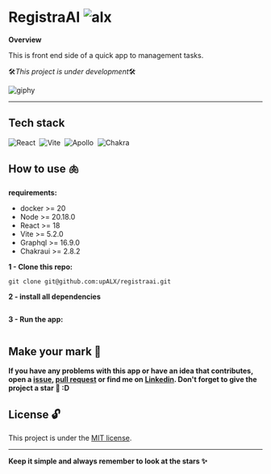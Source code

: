 # RegistraAI ![alx](https://img.shields.io/badge/-05122A?style=flat&logo=alx)&nbsp;


**Overview**

This is front end side of a quick app to management tasks.

🛠️*This project is under development*🛠️

![giphy](https://github.com/upALX/All-Assets/blob/main/construction-little-girl.webp)

---

## Tech stack
![React](https://img.shields.io/badge/-React-05122A?style=flat&logo=react)&nbsp;
![Vite](https://img.shields.io/badge/-Vite-05122A?style=flat&logo=vite)&nbsp;
![Apollo](https://img.shields.io/badge/-Apollo-05122A?style=flat&logo=apollographql)&nbsp;
![Chakra](https://img.shields.io/badge/-ChakraUI-05122A?style=flat&logo=chakraui)&nbsp;


## How to use 🫁

**requirements:**
  - docker >= 20
  - Node >= 20.18.0
  - React >= 18
  - Vite >= 5.2.0
  - Graphql >= 16.9.0
  - Chakraui >= 2.8.2

**1 - Clone this repo:**
```
git clone git@github.com:upALX/registraai.git
```
**2 - install all dependencies**
```

```

**3 - Run the app:** 

```

```

## Make your mark :triangular_flag_on_post:   

**If you have any problems with this app or have an idea that contributes, open a [issue](https://github.com/upALX/RegistraAI/issues), [pull request](https://github.com/upALX/RegistraAI/pulls) or find me on [Linkedin](https://www.linkedin.com/in/alxinc/). Don't forget to give the project a star 🌟 :D**

## License :unlock:

This project is under the [MIT license](https://github.com/upALX/RegistraAI/blob/main/LICENSE).

---

**Keep it simple and always remember to look at the stars ✨**
